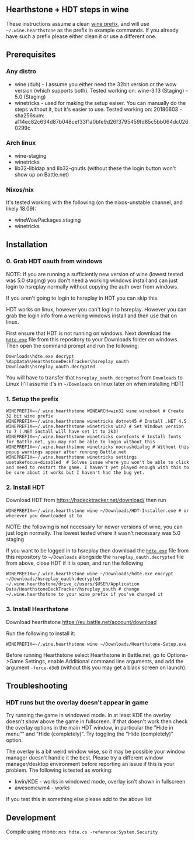 ## Hearthstone + HDT steps in wine
These instructions assume a clean [wine prefix](https://wiki.winehq.org/FAQ#Wineprefixes), and will use `~/.wine.hearthstone` as the prefix in example commands. If you already have such a prefix please either clean it or use a different one.

## Prerequisites
### Any distro
- wine (duh) - I assume you either need the 32bit version or the wow version (which supports both). Tested working on: wine-3.13 (Staging) - 5.0 (Staging)
- winetricks - used for making the setup eaiser. You can manually do the steps without it, but it's easier to use. Tested working on: 20180603 - sha256sum: a114ec82c634d87b048cef33f1a0bfe9d26f3795459fd85c5bb064dc0260299c
### Arch linux
- wine-staging
- winetricks
- lib32-libldap and lib32-gnutls (without these the login button won't show up on Battle.net)
### Nixos/nix
It's tested working with the following (on the nixos-unstable channel, and likely 18.09):
- wineWowPackages.staging
- winetricks

## Installation

### 0. Grab HDT oauth from windows

NOTE: If you are running a sufficiently new version of wine (lowest tested was 5.0 staging) you don't need a working windows install and can just login to hsreplay normally without copying the auth over from windows.

If you aren't going to login to hsreplay in HDT you can skip this.

HDT works on linux, however you can't login to hsreplay. However you can grab the login info from a working windows install and then use that on linux. 

First ensure that HDT is not running on windows. Next download the [`hdte.exe`](https://github.com/borisbabic/hearthstone_hdt_linux/raw/master/hdte.exe) file from this repository to your Downloads folder on windows. Then open the command prompt and run the following:

```shell
Downloads\hdte.exe decrypt %AppData%\HearthstoneDeckTracker\hsreplay_oauth Downloads\hsreplay_oauth.decrypted
```

You will have to transfer that `hsreplay_oauth.decrypted` from `Downloads` to Linux (I'll assume it's in `~/Downloads` on linux later on when installing HDT) 

### 1. Setup the prefix
```shell
WINEPREFIX=~/.wine.hearthstone WINEARCH=win32 wine wineboot # Create 32 bit wine prefix
WINEPREFIX=~/.wine.hearthstone winetricks dotnet45 # Install .NET 4.5
WINEPREFIX=~/.wine.hearthstone winetricks win7 # Set Windows version to 7 (.NET install will have set it to 2k3)
WINEPREFIX=~/.wine.hearthstone winetricks corefonts # Install fonts for Battle.net, you may not be able to login without this
WINEPREFIX=~/.wine.hearthstone winetricks nocrashdialog # Without this popup warnings appear after running Battle.net
WINEPREFIX=~/.wine.hearthstone winetricks settings usetakefocus=disabled  # Solves issue where you won't be able to click and need to restart the game. I haven't yet played enough with this to be sure about it works but I haven't had the bug yet.
```

### 2. Install HDT

Download HDT from https://hsdecktracker.net/download/ then run

```shell
WINEPREFIX=~/.wine.hearthstone wine ~/Downloads/HDT-Installer.exe # or wherever you downloaded it to
```
NOTE: the following is not necessary for newer versions of wine, you can just login normally. The lowest tested where it wasn't necessary was 5.0 staging

If you want to be logged in to hsreplay then download the [`hdte.exe`](https://github.com/borisbabic/hearthstone_hdt_linux/raw/master/hdte.exe) file from this repository to `~/Downloads` alongside the `hsreplay_oauth.decrypted` file from above, close HDT if it is open, and run the following

```shell
WINEPREFIX=~/.wine.hearthstone wine ~/Downloads/hdte.exe encrypt ~/Downloads/hsreplay_oauth.decrypted ~/.wine.hearthstone/drive_c/users/$USER/Application Data/HearthstoneDeckTracker/hsreplay_oauth # change ~/.wine.hearthstone to your wine prefix if you've changed it 
```

### 3. Install Hearthstone
Download hearthstone https://eu.battle.net/account/download

Run the following to install it:

```shell
WINEPREFIX=~/.wine.hearthstone wine ~/Downloads/Hearthstone-Setup.exe 
```

Before running Hearthstone select Hearthstone in Battle.net, go to Options->Game Settings, enable Additional command line arguments, and add the argument `-force-d3d9` (without this you may get a black screen on launch).

## Troubleshooting
### HDT runs but the overlay doesn't appear in game
Try running the game in windowed mode. In at least KDE the overlay doesn't show above the game in fullscreen. If that doesn't work then check the overlay options in the main HDT window, in particular the "Hide in menu"" and "Hide (completely)". Try toggling the "Hide (completely)" option.

The overlay is a bit weird window wise, so it may be possible your window manager doesn't handle it the best. Please try a different window manager/desktop environment before reporting an issue if this is your problem. The following is tested as working:

- kwin/KDE - works in windowed mode, overlay isn't shown in fullscreen
- awesomewm4 - works

If you test this in something else please add to the above list
## Development

Compile using mono: `mcs hdte.cs -reference:System.Security`
